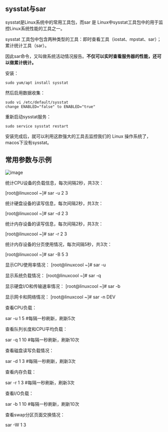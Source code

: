 ## sysstat与sar
sysstat是Linux系统中的常用工具包，而sar 是 Linux中sysstat工具包中的用于监控Linux系统性能的工具之一。

sysstat 工具包中包含两种类型的工具：即时查看工具（iostat、mpstat、sar）；累计统计工具（sar）。

因此sar命令，又叫做系统活动情况报告。**不仅可以实时查看服务器的性能，还可以做累计统计。**

安装：

`sudo yum/apt install sysstat`

然后启用数据收集：

```
sudo vi /etc/default/sysstat
change ENABLED="false" to ENABLED="true"
```

重新启动sysstat服务：

`sudo service sysstat restart
`

安装完成后，就可以利用这款强大的工具去监控我们的 Linux 操作系统了，macos下没有sysstat。

## 常用参数与示例
![image](https://github.com/user-attachments/assets/066bc653-8373-4868-84be-c7cb4c55bd7a)

统计CPU设备的负载信息，每次间隔2秒，共3次：

 [root@linuxcool ~]# sar -u 2 3 

统计硬盘设备的读写信息，每次间隔2秒，共3次：

 [root@linuxcool ~]# sar -d 2 3 

统计内存设备的读写信息，每次间隔2秒，共3次：

 [root@linuxcool ~]# sar -r 2 3 

统计内存设备的分页使用情况，每次间隔5秒，共3次：

 [root@linuxcool ~]# sar -B 5 3 

显示CPU使用率情况： [root@linuxcool ~]# sar -u 

显示系统负载情况： [root@linuxcool ~]# sar -q 

显示硬盘I/O和传输速率情况： [root@linuxcool ~]# sar -b 

显示网卡和网络情况： [root@linuxcool ~]# sar -n  DEV 

查看CPU负载：

sar -u 1 5   #每隔一秒刷新，刷新5次

查看队列长度和CPU平均负载：

sar -q 1 10    #每隔一秒刷新，刷新10次

查看磁盘读写负载情况：

sar -d 1 3    #每隔一秒刷新，刷新3次

查看内存负载：

sar -r 1 3    #每隔一秒刷新，刷新3次

查看I/O负载：

sar -b 1 10 #每隔一秒刷新，刷新10次

查看swap分区页面交换情况：

sar -W 1 3


